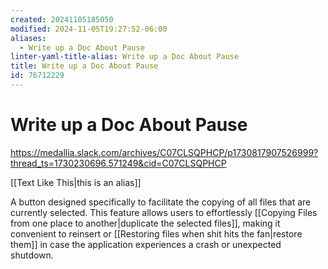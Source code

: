 ```yaml
---
created: 20241105185050
modified: 2024-11-05T19:27:52-06:00
aliases:
  - Write up a Doc About Pause
linter-yaml-title-alias: Write up a Doc About Pause
title: Write up a Doc About Pause
id: 76712229
---
```


# Write up a Doc About Pause

https://medallia.slack.com/archives/C07CLSQPHCP/p1730817907526999?thread_ts=1730230696.571249&cid=C07CLSQPHCP

[[Text Like This|this is an alias]]






A button designed specifically to facilitate the copying of all files that are currently selected. This feature allows users to effortlessly [[Copying Files from one place to another|duplicate the selected files]], making it convenient to reinsert or [[Restoring files when shit hits the fan|restore them]] in case the application experiences a crash or unexpected shutdown.
